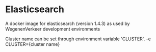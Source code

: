 
Elasticsearch
=============

A docker image for elasticsearch (version 1.4.3) as used by WegenenVerkeer development environments

Cluster name can be set through environment variable 'CLUSTER'.
-e CLUSTER={cluster name}